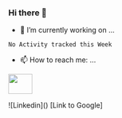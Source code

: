 ### Hi there 👋

- 🔭 I’m currently working on ...
<!--START_SECTION:waka-->
```text
No Activity tracked this Week
```
<!--END_SECTION:waka-->
- 📫 How to reach me: ...
<p>
  <a href="https://www.linkedin.com/in/brian-appleton/"><img width="48" height="40" align='center' src="https://github.com/appleton6509/appleton6509/blob/main/linkedin.png?raw=true"></a>
</p>
![Linkedin]()
[Link to Google]
<!--
**appleton6509/appleton6509** is a ✨ _special_ ✨ repository because its `README.md` (this file) appears on your GitHub profile.

Here are some ideas to get you started:

- 🌱 I’m currently learning ...
- 👯 I’m looking to collaborate on ...
- 🤔 I’m looking for help with ...
- 💬 Ask me about ...
- 😄 Pronouns: ...
- ⚡ Fun fact: ...
-->
